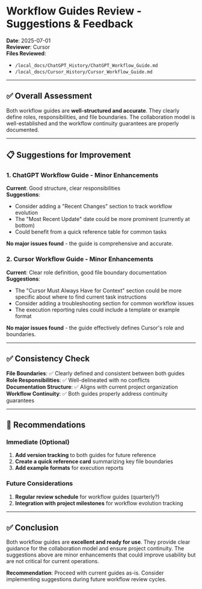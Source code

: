 # Workflow Guides Review - Suggestions & Feedback

**Date**: 2025-07-01  
**Reviewer**: Cursor  
**Files Reviewed**: 
- `/local_docs/ChatGPT_History/ChatGPT_Workflow_Guide.md`
- `/local_docs/Cursor_History/Cursor_Workflow_Guide.md`

---

## ✅ Overall Assessment

Both workflow guides are **well-structured and accurate**. They clearly define roles, responsibilities, and file boundaries. The collaboration model is well-established and the workflow continuity guarantees are properly documented.

---

## 📋 Suggestions for Improvement

### 1. **ChatGPT Workflow Guide** - Minor Enhancements

**Current**: Good structure, clear responsibilities  
**Suggestions**:
- Consider adding a "Recent Changes" section to track workflow evolution
- The "Most Recent Update" date could be more prominent (currently at bottom)
- Could benefit from a quick reference table for common tasks

**No major issues found** - the guide is comprehensive and accurate.

### 2. **Cursor Workflow Guide** - Minor Enhancements

**Current**: Clear role definition, good file boundary documentation  
**Suggestions**:
- The "Cursor Must Always Have for Context" section could be more specific about where to find current task instructions
- Consider adding a troubleshooting section for common workflow issues
- The execution reporting rules could include a template or example format

**No major issues found** - the guide effectively defines Cursor's role and boundaries.

---

## ✅ Consistency Check

**File Boundaries**: ✅ Clearly defined and consistent between both guides  
**Role Responsibilities**: ✅ Well-delineated with no conflicts  
**Documentation Structure**: ✅ Aligns with current project organization  
**Workflow Continuity**: ✅ Both guides properly address continuity guarantees  

---

## 🎯 Recommendations

### Immediate (Optional)
1. **Add version tracking** to both guides for future reference
2. **Create a quick reference card** summarizing key file boundaries
3. **Add example formats** for execution reports

### Future Considerations
1. **Regular review schedule** for workflow guides (quarterly?)
2. **Integration with project milestones** for workflow evolution tracking

---

## ✅ Conclusion

Both workflow guides are **excellent and ready for use**. They provide clear guidance for the collaboration model and ensure project continuity. The suggestions above are minor enhancements that could improve usability but are not critical for current operations.

**Recommendation**: Proceed with current guides as-is. Consider implementing suggestions during future workflow review cycles. 